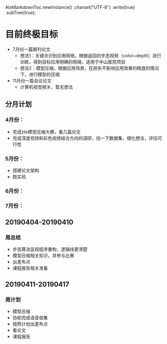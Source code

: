 AtxMarkdownToc.newInstance()
                .charset("UTF-8")
                .write(true)
                .subTree(true);


# 目前终极目标

* 7月份一篇期刊论文
  * 想法1：关键点识别应用网络，根据返回的步态视频（color+depth）进行训练，得到目标应用明确的网络，适用于中山医院项目
  * 想法2：模型压缩，根据应用场景，在损失不影响应用效果的精度的情况下，进行模型的压缩
* 11月份一篇会议论文
  * 计算机视觉相关，暂无想法

## 分月计划

### 4月份：

* 完成zte模型压缩大赛，看几篇论文
* 完成深度视频和彩色视频结合方向的调研，找一下数据集，细化想法，评估可行性

### 5月份：

* 搭建论文架构
* 跑实验

### 6月份：

### 7月份：



## 20190404-20190410

### 周总结

* 步态算法监视程序重构，逻辑线更清楚
* 模型压缩相关知识，并参与比赛
* 出差布点
* 课程报告相关准备

## 20190411-20190417

### 周计划

- 模型压缩
- 协助完成语音收集
- 按照计划出差布点
- 看论文
- 课程报告
